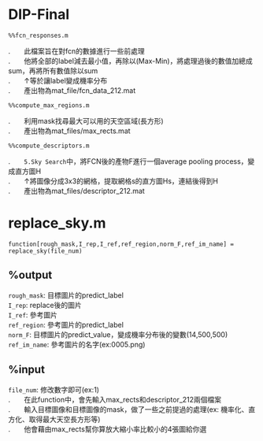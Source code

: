 # DIP-Final
    %%fcn_responses.m 
.　　此檔案旨在對fcn的數據進行一些前處理<br> 
.　　他將全部的label減去最小值，再除以(Max-Min)，將處理過後的數值加總成sum，再將所有數值除以sum<br>
.　　↑等於讓label變成機率分布<br> 
.　　產出物為mat_file/fcn_data_212.mat<br> 
 
    %%compute_max_regions.m 
.　　利用mask找尋最大可以用的天空區域(長方形)<br> 
.　　產出物為mat_files/max_rects.mat<br> 
 
    %%compute_descriptors.m
.　　`5.Sky Search`中，將FCN後的產物F進行一個average pooling process，變成直方圖H<br>
.　　↑將圖像分成3x3的網格，提取網格s的直方圖Hs，連結後得到H<br> 
.　　產出物為mat_files/descriptor_212.mat<br> 
 
replace_sky.m
====== 
    function[rough_mask,I_rep,I_ref,ref_region,norm_F,ref_im_name] = replace_sky(file_num)
%output<br> 
----- 
`rough_mask`: 目標圖片的predict_label<br>
`I_rep`: replace後的圖片<br>
`I_ref`: 參考圖片<br>
`ref_region`: 參考圖片的predict_label<br>
`norm_F`: 目標圖片的predict_value，變成機率分布後的變數(14,500,500)<br>
`ref_im_name`: 參考圖片的名字(ex:0005.png)<br> 

%input<br> 
----- 
`file_num`: 修改數字即可(ex:1)<br>
.　　在此function中，會先輸入max_rects和descriptor_212兩個檔案<br>
.　　輸入目標圖像和目標圖像的mask，做了一些之前提過的處理(ex: 機率化、直方化、取得最大天空長方形等)<br>
.　　他會藉由max_rects幫你算放大縮小率比較小的4張圖給你選<br>
